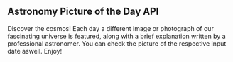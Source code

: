 ## Astronomy Picture of the Day API

Discover the cosmos! Each day a different image or photograph of our fascinating universe is featured, along with a brief explanation written by a professional astronomer. You can check the picture of the respective input date aswell.
Enjoy!

